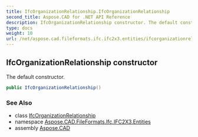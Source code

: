 ```yaml
---
title: IfcOrganizationRelationship.IfcOrganizationRelationship
second_title: Aspose.CAD for .NET API Reference
description: IfcOrganizationRelationship constructor. The default constructor
type: docs
weight: 10
url: /net/aspose.cad.fileformats.ifc.ifc2x3.entities/ifcorganizationrelationship/ifcorganizationrelationship/
---
```

## IfcOrganizationRelationship constructor

The default constructor.

```csharp
public IfcOrganizationRelationship()
```

### See Also

* class [IfcOrganizationRelationship](../)
* namespace [Aspose.CAD.FileFormats.Ifc.IFC2X3.Entities](../../ifcorganizationrelationship/)
* assembly [Aspose.CAD](../../../)


